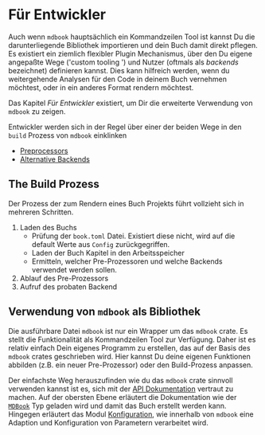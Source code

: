 # Für Entwickler

Auch wenn `mdbook` hauptsächlich ein Kommandzeilen Tool ist kannst Du
die darunterliegende Bibliothek importieren und dein Buch damit direkt
pflegen.  Es existiert ein ziemlich flexibler Plugin Mechanismus, über
den Du eigene angepaßte Wege ('custom tooling ') und Nutzer (oftmals
als *backends* bezeichnet) definieren kannst. Dies kann hilfreich
werden, wenn du weitergehende Analysen für den Code in deinem Buch
vernehmen möchtest, oder in ein anderes Format rendern möchtest.

Das Kapitel *Für Entwickler* existiert, um Dir die erweiterte
Verwendung von `mdbook` zu zeigen.

Entwickler werden sich in der Regel über einer der beiden Wege in den `build` Prozess von `mdbook` einklinken

- [Preprocessors](preprocessors.md)
- [Alternative Backends](backends.md)


## The Build Prozess

Der Prozess der zum Rendern eines Buch Projekts führt vollzieht sich in mehreren Schritten.

1. Laden des Buchs
	- Prüfung der `book.toml` Datei. Existiert diese nicht, wird auf
	  die default Werte aus `Config` zurückgegriffen.
	- Laden der Buch Kapitel in den Arbeitsspeicher
	- Ermitteln, welcher Pre-Prozessoren und welche Backends verwendet werden sollen.
2. Ablauf des Pre-Prozessors
3. Aufruf des probaten Backend


## Verwendung von `mdbook` als Bibliothek

Die ausführbare Datei `mdbook` ist nur ein Wrapper um das `mdbook`
crate.  Es stellt die Funktionalität als Kommandzeilen Tool zur
Verfügung. Daher ist es relativ einfach Dein eigenes Programm zu
erstellen, das auf der Basis des `mdbook` crates geschrieben wird.
Hier kannst Du deine eigenen Funktionen abbilden (z.B. ein neuer
Pre-Prozessor) oder den Build-Prozess anpassen.

Der einfachste Weg herauszufinden wie du das `mdbook` crate sinnvoll
verwenden kannst ist es, sich mit der [API Dokumentation] vertraut zu
machen. Auf der obersten Ebene erläutert die Dokumentation wie der
[`MDBook`] Typ geladen wird und damit das Buch erstellt werden
kann. Hingegen erläutert das Modul [Konfiguration], wie innerhalb von
`mdbook` eine Adaption und Konfiguration von Parametern verarbeitet
wird.

[`MDBook`]: https://docs.rs/mdbook/*/mdbook/book/struct.MDBook.html
[API Dokumentation]: https://docs.rs/mdbook/*/mdbook/
[Konfiguration]: https://docs.rs/mdbook/*/mdbook/config/index.html
